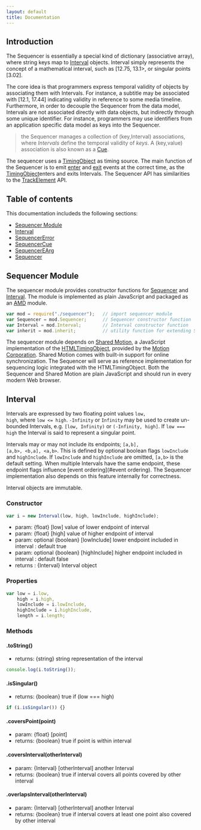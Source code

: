 ```yaml
---
layout: default
title: Documentation
---
```


## Introduction

The Sequencer is essentially a special kind of dictionary (associative array), where string keys map to [Interval](#interval) objects. Interval simply represents the concept of a mathematical interval, such as [12.75, 13.1>, or singular points [3.02]. 

The core idea is that programmers express temporal validity of objects by associating them with Intervals. For instance, a subtitle may be associated with [12.1, 17.44] indicating validity in reference to some media timeline. Furthermore, in order to decouple the Sequencer from the data model, Intervals are not associated directly with data objects, but indirectly through some unique identifier. For instance, programmers may use identifiers from an application specific data model as keys into the Sequencer.

> the Sequencer manages a collection of (key,Interval) associations, where *Intervals* define the temporal validity of *keys*. 
> A (key,value) association is also known as a [Cue](#cue).

The sequencer uses a [TimingObject](http://webtiming.github.io/timingobject) as timing source. The main function of the Sequencer is to emit [enter](#enter) and [exit](#exit) events at the correct time, as the [TimingObject](http://webtiming.github.io/timingobject)enters and exits Intervals. The Sequencer API has similarities to the [TrackElement](http://www.html5rocks.com/en/tutorials/track/basics/) API.

<a name="toc"></a>
## Table of contents

This documentation includeds the following sections:

- [Sequencer Module](#module)
- [Interval](#interval)
- [SequencerError](#error)
- [SequencerCue](#cue)
- [SequencerEArg](#earg)
- [Sequencer](#sequencer)



<a name="module"></a> 
## Sequencer Module

The sequencer module provides constructor functions for [Sequencer](#sequencer) and [Interval](#interval). The module is implemented as plain JavaScript and packaged as an [AMD](http://requirejs.org/) module.


```javascript
var mod = require("./sequencer");   // import sequencer module
var Sequencer = mod.Sequencer;      // Sequencer constructor function
var Interval = mod.Interval;        // Interval constructor function
var inherit = mod.inherit;          // utility function for extending Sequencer
```

The sequencer module depends on [Shared Motion](http://motioncorporation.com), a JavaScript implementation of the [HTMLTimingObject](http://webtiming.github.io/timingobject), provided by the [Motion Corporation](http://motioncorporation.com). Shared Motion comes with built-in support for online synchronization. The Sequencer will serve as reference implementation for sequencing logic integrated with the HTMLTimingObject. Both the Sequencer and Shared Motion are plain JavaScript and should run in every modern Web browser.



<a name="interval"></a>
## Interval

Intervals are expressed by two floating point values <code>low, high</code>, where <code>low <= high</code>. <code>-Infinity</code> or <code>Infinity</code> may be used to create un-bounded Intervals, e.g. <code>[low, Infinity)</code> or <code>(-Infinity, high]</code>. If <code>low === high</code> the Interval is said to represent a singular point.

Intervals may or may not include its endpoints; <code>[a,b], [a,b>, \<b,a], \<a,b></code>. This is defined by optional boolean flags <code>lowInclude</code> and <code>highInclude</code>. If <code>lowInclude</code> and <code>highInclude</code> are omitted, <code>[a,b></code> is the default setting. When multiple Intervals have the same endpoint, these endpoint flags influence [event ordering](#event ordering). The Sequencer implementation also depends on this feature internally for correctness.

Interval objects are immutable.

### Constructor

```javascript
var i = new Interval(low, high, lowInclude, highInclude);
```
- param: {float} [low] value of lower endpoint of interval 
- param: {float} [high] value of higher endpoint of interval
- param: optional {boolean} [lowInclude] lower endpoint included in interval : default true
- param: optional {boolean} [highInclude] higher endpoint included in interval : default false
- returns : {Interval} Interval object

### Properties
```js
var low = i.low,
    high = i.high,
    lowInclude = i.lowInclude,
    highInclude = i.highInclude,
    length = i.length;
```

### Methods

#### .toString()
- returns: {string} string representation of the interval

```js
console.log(i.toString());
```
#### .isSingular()
- returns: {boolean} true if (low === high) 
```js
if (i.isSingular()) {}
```

#### .coversPoint(point)
- param: {float} [point]
- returns: {boolean} true if point is within interval

#### .coversInterval(otherInterval)
- param: {Interval} [otherInterval] another Interval
- returns: {boolean} true if interval covers all points covered by other interval

#### .overlapsInterval(otherInterval)
- param: {Interval} [otherInterval] another Interval
- returns: {boolean} true if interval covers at least one point also covered by other interval
